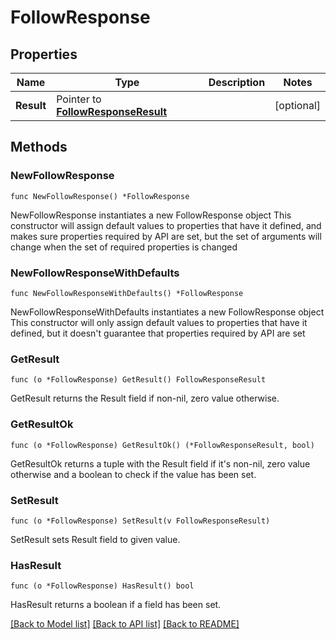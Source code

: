 # FollowResponse

## Properties

Name | Type | Description | Notes
------------ | ------------- | ------------- | -------------
**Result** | Pointer to [**FollowResponseResult**](FollowResponseResult.md) |  | [optional] 

## Methods

### NewFollowResponse

`func NewFollowResponse() *FollowResponse`

NewFollowResponse instantiates a new FollowResponse object
This constructor will assign default values to properties that have it defined,
and makes sure properties required by API are set, but the set of arguments
will change when the set of required properties is changed

### NewFollowResponseWithDefaults

`func NewFollowResponseWithDefaults() *FollowResponse`

NewFollowResponseWithDefaults instantiates a new FollowResponse object
This constructor will only assign default values to properties that have it defined,
but it doesn't guarantee that properties required by API are set

### GetResult

`func (o *FollowResponse) GetResult() FollowResponseResult`

GetResult returns the Result field if non-nil, zero value otherwise.

### GetResultOk

`func (o *FollowResponse) GetResultOk() (*FollowResponseResult, bool)`

GetResultOk returns a tuple with the Result field if it's non-nil, zero value otherwise
and a boolean to check if the value has been set.

### SetResult

`func (o *FollowResponse) SetResult(v FollowResponseResult)`

SetResult sets Result field to given value.

### HasResult

`func (o *FollowResponse) HasResult() bool`

HasResult returns a boolean if a field has been set.


[[Back to Model list]](../README.md#documentation-for-models) [[Back to API list]](../README.md#documentation-for-api-endpoints) [[Back to README]](../README.md)


